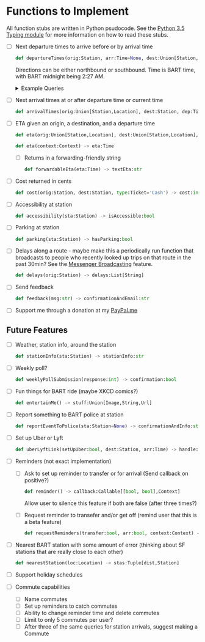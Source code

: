 Functions to Implement
======================

All function stubs are written in Python psudocode. See the [Python 3.5 Typing module](https://docs.python.org/3/library/typing.html) for more information on how to read these stubs.

- [ ] Next departure times to arrive before or by arrival time

  ```python
  def departureTimes(orig:Station, arr:Time=None, dest:Union[Station,Direction,Line,Location]=None) -> deps: List[Tuple[Time,Line]]
  ```

  Directions can be either northbound or southbound. Time is BART time, with BART midnight being 2:27 AM.

  <details><summary>Example Queries</summary><p>

  - hello
  - hello again

<!-- Implment this soon -->

  </p></details>

- [ ] Next arrival times at or after departure time or current time

  ```python
  def arrivalTimes(orig:Union[Station,Location], dest:Station, dep:Time=None) -> arrs:List[Tuple[Time,Line]]
  ```

- [ ] ETA given an origin, a destination, and a departure time

  ```python
  def eta(orig:Union[Station,Location], dest:Union[Station,Location], dep:Time) -> eta:Time
  ```

  ```python
  def eta(context:Context) -> eta:Time
  ```

  - [ ] Returns in a forwarding-friendly string
    ```python
    def forwardableEta(eta:Time) -> textEta:str
    ```

- [ ] Cost returned in cents

  ```python
  def cost(orig:Station, dest:Station, type:Ticket='Cash') -> cost:int
  ```

- [ ] Accessibility at station

  ```python
  def accessibility(sta:Station) -> isAccessible:bool
  ```

- [ ] Parking at station

  ```python
  def parking(sta:Station) -> hasParking:bool
  ```

- [ ] Delays along a route - maybe make this a periodically run function that broadcasts to people who recently looked up trips on that route in the past 30min? See the [Messenger Broadcasting](https://developers.facebook.com/docs/messenger-platform/send-messages/broadcast-messages/) feature.

  ```python
  def delays(orig:Station) -> delays:List[String]
  ```

- [ ] Send feedback

  ```python
  def feedback(msg:str) -> confirmationAndEmail:str
  ```

- [ ] Support me through a donation at my [PayPal.me](https://www.paypal.me/anwyho)

Future Features
---------------

- [ ] Weather, station info, around the station

  ```python
  def stationInfo(sta:Station) -> stationInfo:str
  ```

- [ ] Weekly poll?

  ```python
  def weeklyPollSubmission(response:int) -> confirmation:bool
  ```

- [ ] Fun things for BART ride (maybe XKCD comics?)

  ```python
  def entertainMe() -> stuff:Union[Image,String,Url]
  ```

- [ ] Report something to BART police at station

  ```python
  def reportEventToPolice(sta:Station=None) -> confirmationAndInfo:str
  ```

- [ ] Set up Uber or Lyft

  ```python
  def uberLyftLink(setUpUber:bool, dest:Station, arr:Time) -> handle:Url
  ```

- [ ] Reminders (not exact implementation)
  - [ ] Ask to set up reminder to transfer or for arrival (Send callback on positive?)

    ```python
    def reminder() -> callback:Callable[[bool, bool],Context]
    ```

    Allow user to silence this feature if both are false (after three times?)

  - [ ] Request reminder to transefer and/or get off (remind user that this is a beta feature)

    ```python
    def requestReminders(transfer:bool, arr:bool, context:Context) -> confirmSetup:bool
    ```

- [ ] Nearest BART station with some amount of error (thinking about SF stations that are really close to each other)

  ```python
  def nearestStation(loc:Location) -> stas:Tuple[dist,Station]
  ```

- [ ] Support holiday schedules

- [ ] Commute capabilities
  - [ ] Name commutes
  - [ ] Set up reminders to catch commutes
  - [ ] Ability to change reminder time and delete commutes
  - [ ] Limit to only 5 commutes per user?
  - [ ] After three of the same queries for station arrivals, suggest making a Commute
